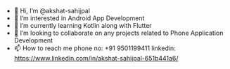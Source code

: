 - 👋 Hi, I’m @akshat-sahijpal
- 👀 I’m interested in Android App Development
- 🌱 I’m currently learning Kotlin along with Flutter 
- 💞️ I’m looking to collaborate on any projects related to Phone Application Development
- 📫 How to reach me phone no: +91 9501199411 linkedin: https://www.linkedin.com/in/akshat-sahijpal-651b441a6/
<!---
akshat-sahijpal/akshat-sahijpal is a ✨ special ✨ repository because its `README.md` (this file) appears on your GitHub profile.
You can click the Preview link to take a look at your changes.
--->

